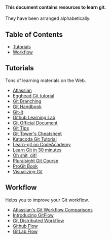 #### This document contains resources to learn git.

They have been arranged alphabetically.

## Table of Contents
- [Tutorials](#tutorial)
- [Workflow](#workflow)

## Tutorials

Tons of learning materials on the Web.

- [Atlassian](https://confluence.atlassian.com/get-started-with-sourcetree/work-using-git-847359053.html)
- [Egghead Git tutorial](https://egghead.io/browse/tools/git)
- [Git Branching](https://learngitbranching.js.org/)
- [Git Handbook](https://guides.github.com/introduction/git-handbook/)
- [Git-it](https://github.com/jlord/git-it-electron#what-to-install)
- [Github Learning Lab](https://lab.github.com/)
- [Git Official Document](https://git-scm.com/docs/user-manual.html)
- [Git Tips](https://github.com/git-tips/tips)
- [Git Tower's Cheatsheet](https://www.git-tower.com/blog/git-cheat-sheet)
- [Katacoda Git Tutorial](https://www.katacoda.com/courses/git)
- [Learn-git on CodeAcademy](https://www.codecademy.com/learn/learn-git)
- [Learn Git in 30 minutes](https://tutorialzine.com/2016/06/learn-git-in-30-minutes)
- [Oh shit, git!](https://ohshitgit.com/)
- [Pluralsight Git Course](https://www.pluralsight.com/courses/code-school-git-real?gclid=EAIaIQobChMIlIu99OTn3QIVWgwrCh3SuAJKEAAYASAAEgI6JvD_BwE&aid=7010a000002BWq6AAG&promo=&oid=&utm_source=non_branded&utm_medium=digital_paid_search_google&utm_campaign=IN_Dynamic&utm_content=&s_kwcid=AL!5668!3!277681681323!b!!g!!&ef_id=WyW-tQAABZggfylD:20181002124627:s)
- [ProGit Book](https://git-scm.com/book/en/v2)
- [Visualizing Git](http://git-school.github.io/visualizing-git/)

## Workflow

Helps you to improve your Git workflow.

- [Atlassian's Git Workflow Comparisons](https://www.atlassian.com/git/tutorials/comparing-workflows)
- [Introducing GitFlow](https://datasift.github.io/gitflow/IntroducingGitFlow.html)
- [Git Distributed Workflow](https://git-scm.com/book/it/v2/Distributed-Git-Distributed-Workflows)
- [Github Flow](http://scottchacon.com/2011/08/31/github-flow.html)
- [GitLab Flow](https://about.gitlab.com/2014/09/29/gitlab-flow/)
